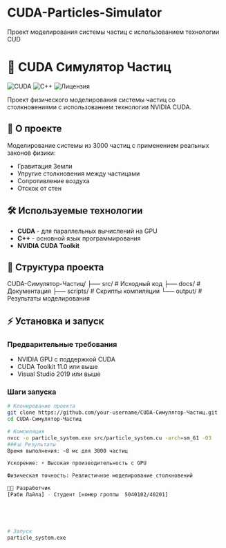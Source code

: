 # CUDA-Particles-Simulator
Проект моделирования системы частиц с использованием технологии CUD
# 🚀 CUDA Симулятор Частиц

![CUDA](https://img.shields.io/badge/CUDA-Поддерживается-green)
![C++](https://img.shields.io/badge/C++-17-blue)
![Лицензия](https://img.shields.io/badge/Лицензия-MIT-yellow)

Проект физического моделирования системы частиц со столкновениями с использованием технологии NVIDIA CUDA.

## 📖 О проекте
Моделирование системы из 3000 частиц с применением реальных законов физики:
- Гравитация Земли
- Упругие столкновения между частицами
- Сопротивление воздуха
- Отскок от стен

## 🛠 Используемые технологии
- **CUDA** - для параллельных вычислений на GPU
- **C++** - основной язык программирования
- **NVIDIA CUDA Toolkit**

## 📁 Структура проекта
CUDA-Симулятор-Частиц/
├── src/ # Исходный код
├── docs/ # Документация
├── scripts/ # Скрипты компиляции
└── output/ # Результаты моделирования


## ⚡ Установка и запуск

### Предварительные требования
- NVIDIA GPU с поддержкой CUDA
- CUDA Toolkit 11.0 или выше
- Visual Studio 2019 или выше

### Шаги запуска
```bash
# Клонирование проекта
git clone https://github.com/your-username/CUDA-Симулятор-Частиц.git
cd CUDA-Симулятор-Частиц

# Компиляция
nvcc -o particle_system.exe src/particle_system.cu -arch=sm_61 -O3
###📊 Результаты
Время выполнения: ~8 мс для 3000 частиц

Ускорение: ⚡ Высокая производительность с GPU

Физическая точность: Реалистичное моделирование столкновений

👨‍💻 Разработчик
[Раби Лайла] - Студент [номер гроппы  5040102/40201]





# Запуск
particle_system.exe
